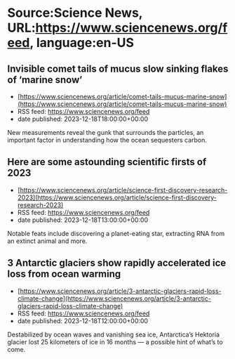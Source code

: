# Source:Science News, URL:https://www.sciencenews.org/feed, language:en-US

## Invisible comet tails of mucus slow sinking flakes of ‘marine snow’
 - [https://www.sciencenews.org/article/comet-tails-mucus-marine-snow](https://www.sciencenews.org/article/comet-tails-mucus-marine-snow)
 - RSS feed: https://www.sciencenews.org/feed
 - date published: 2023-12-18T18:00:00+00:00

New measurements reveal the gunk that surrounds the particles, an important factor in understanding how the ocean sequesters carbon.

## Here are some astounding scientific firsts of 2023
 - [https://www.sciencenews.org/article/science-first-discovery-research-2023](https://www.sciencenews.org/article/science-first-discovery-research-2023)
 - RSS feed: https://www.sciencenews.org/feed
 - date published: 2023-12-18T13:00:00+00:00

Notable feats include discovering a planet-eating star, extracting RNA from an extinct animal and more.

## 3 Antarctic glaciers show rapidly accelerated ice loss from ocean warming
 - [https://www.sciencenews.org/article/3-antarctic-glaciers-rapid-loss-climate-change](https://www.sciencenews.org/article/3-antarctic-glaciers-rapid-loss-climate-change)
 - RSS feed: https://www.sciencenews.org/feed
 - date published: 2023-12-18T12:00:00+00:00

Destabilized by ocean waves and vanishing sea ice, Antarctica’s Hektoria glacier lost 25 kilometers of ice in 16 months — a possible hint of what’s to come.


